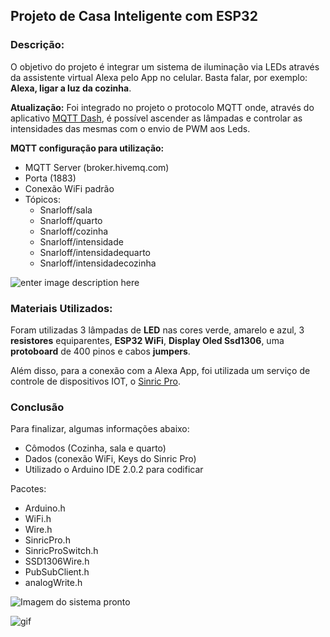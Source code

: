 

## Projeto de Casa Inteligente com ESP32
### Descrição:

O objetivo do projeto é integrar um sistema de iluminação via LEDs através da assistente virtual Alexa pelo App no celular. Basta falar, por exemplo: **Alexa, ligar a luz da cozinha**.

**Atualização:** Foi integrado no projeto o protocolo MQTT onde, através do aplicativo [MQTT Dash](https://play.google.com/store/apps/details?id=net.routix.mqttdash&hl=pt_BR&gl=US), é possível ascender as lâmpadas e controlar as intensidades das mesmas com o envio de PWM aos Leds.

**MQTT configuração para utilização:**

 - MQTT Server (broker.hivemq.com)
 - Porta (1883)
 - Conexão WiFi padrão
 - Tópicos: 
	 - Snarloff/sala
	 - Snarloff/quarto
	 - Snarloff/cozinha
	 - Snarloff/intensidade
	 - Snarloff/intensidadequarto
	 - Snarloff/intensidadecozinha
	
![enter image description here](https://i.imgur.com/h6o0XE3.jpg)

### Materiais Utilizados:

Foram utilizadas 3 lâmpadas de **LED** nas cores verde, amarelo e azul, 3 **resistores** equiparentes, **ESP32 WiFi**, **Display Oled Ssd1306**, uma **protoboard** de 400 pinos e cabos **jumpers**.

Além disso, para a conexão com a Alexa App, foi utilizada um serviço de controle de dispositivos IOT, o [Sinric Pro](https://sinric.pro/pt-index.html).

### Conclusão

Para finalizar, algumas informações abaixo:

 - Cômodos (Cozinha, sala e quarto)
 - Dados (conexão WiFi, Keys do Sinric Pro)
 - Utilizado o Arduino IDE 2.0.2 para codificar
 
 Pacotes:
 - Arduino.h
 - WiFi.h
 - Wire.h
 - SinricPro.h
 - SinricProSwitch.h
 - SSD1306Wire.h
 - PubSubClient.h
 - analogWrite.h
 

![Imagem do sistema pronto](https://i.imgur.com/dBPvS1R.jpg)

![gif](https://media.giphy.com/media/sOpYs0fNMMMSlWarwM/giphy-downsized-large.gif)
